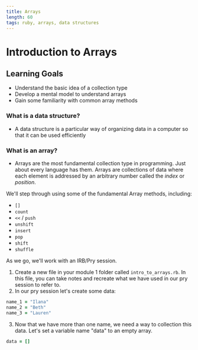 ```yaml
---
title: Arrays
length: 60
tags: ruby, arrays, data structures
---
```


# Introduction to Arrays

## Learning Goals

*   Understand the basic idea of a collection type
*   Develop a mental model to understand arrays
*   Gain some familiarity with common array methods

### What is a data structure?

-   A data structure is a particular way of organizing data in a computer so that it can be used efficiently

### What is an array?

-   Arrays are the most fundamental collection type in programming. Just about every language has them. Arrays are collections of data where each element is addressed by an arbitrary number called the *index* or *position*.

We'll step through using some of the fundamental Array methods, including:

*   `[]`
*   `count`
*   `<<` / `push`
*   `unshift`
*   `insert`
*   `pop`
*   `shift`
*   `shuffle`

As we go, we'll work with an IRB/Pry session.

1.  Create a new file in your module 1 folder called ```intro_to_arrays.rb```. In this file, you can take notes and recreate what we have used in our pry session to refer to.
2.  In our pry session let's create some data:
```ruby
name_1 = "Ilana"
name_2 = "Beth"
name_3 = "Lauren"
```
3. Now that we have more than one name, we need a way to collection this data. Let's set a variable name "data" to an empty array.
```ruby
data = []
```
